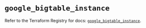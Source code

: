 # `google_bigtable_instance`

Refer to the Terraform Registry for docs: [`google_bigtable_instance`](https://registry.terraform.io/providers/hashicorp/google/5.43.0/docs/resources/bigtable_instance).
